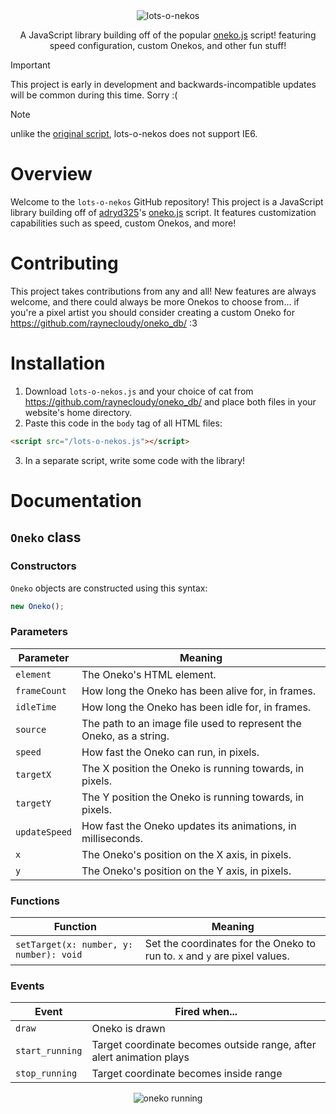 <div align="center">
  <img src="https://raynecloudy.nekoweb.org/media/lots-o-nekos.png" alt="lots-o-nekos">
  
  A JavaScript library building off of the popular [oneko.js](https://github.com/adryd325/oneko.js/) script! featuring speed configuration, custom Onekos, and other fun stuff!
</div>

> [!important]
> This project is early in development and backwards-incompatible updates will be common during this time. Sorry :(

> [!note]
> unlike the [original script](https://github.com/adryd325/oneko.js), lots-o-nekos does not support IE6.

# Overview
Welcome to the `lots-o-nekos` GitHub repository! This project is a JavaScript library building off of [adryd325](https://github.com/adryd325/)'s [oneko.js](https://github.com/adryd325/oneko.js/) script. It features customization capabilities such as speed, custom Onekos, and more!

# Contributing
This project takes contributions from any and all! New features are always welcome, and there could always be more Onekos to choose from... if you're a pixel artist you should consider creating a custom Oneko for https://github.com/raynecloudy/oneko_db/ :3

# Installation
1. Download `lots-o-nekos.js` and your choice of cat from https://github.com/raynecloudy/oneko_db/ and place both files in your website's home directory.
2. Paste this code in the `body` tag of all HTML files:
```html
<script src="/lots-o-nekos.js"></script>
```
3. In a separate script, write some code with the library!

# Documentation

## `Oneko` class

### Constructors
`Oneko` objects are constructed using this syntax:
```js
new Oneko();
```

### Parameters
Parameter|Meaning
---------|-------
`element`|The Oneko's HTML element.
`frameCount`|How long the Oneko has been alive for, in frames.
`idleTime`|How long the Oneko has been idle for, in frames.
`source`|The path to an image file used to represent the Oneko, as a string.
`speed`|How fast the Oneko can run, in pixels.
`targetX`|The X position the Oneko is running towards, in pixels.
`targetY`|The Y position the Oneko is running towards, in pixels.
`updateSpeed`|How fast the Oneko updates its animations, in milliseconds.
`x`|The Oneko's position on the X axis, in pixels.
`y`|The Oneko's position on the Y axis, in pixels.

### Functions
Function|Meaning
---------|-------
`setTarget(x: number, y: number): void`|Set the coordinates for the Oneko to run to. `x` and `y` are pixel values.

### Events
Event|Fired when...
-----|-------------
`draw`|Oneko is drawn
`start_running`|Target coordinate becomes outside range, after alert animation plays
`stop_running`|Target coordinate becomes inside range

<div align="center">
  <img src="https://raynecloudy.nekoweb.org/media/bar-cat.gif" alt="oneko running">
</div>